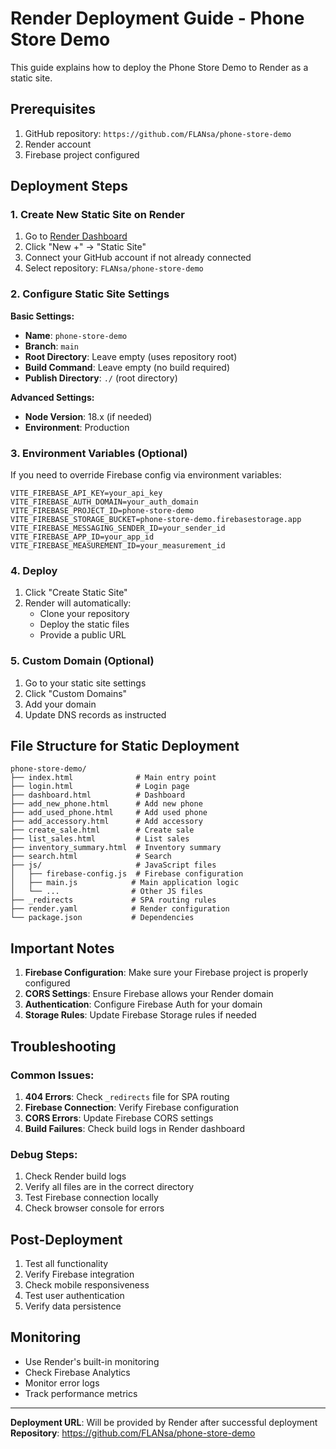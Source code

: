 # Render Deployment Guide - Phone Store Demo

This guide explains how to deploy the Phone Store Demo to Render as a static site.

## Prerequisites

1. GitHub repository: `https://github.com/FLANsa/phone-store-demo`
2. Render account
3. Firebase project configured

## Deployment Steps

### 1. Create New Static Site on Render

1. Go to [Render Dashboard](https://dashboard.render.com)
2. Click "New +" → "Static Site"
3. Connect your GitHub account if not already connected
4. Select repository: `FLANsa/phone-store-demo`

### 2. Configure Static Site Settings

**Basic Settings:**
- **Name**: `phone-store-demo`
- **Branch**: `main`
- **Root Directory**: Leave empty (uses repository root)
- **Build Command**: Leave empty (no build required)
- **Publish Directory**: `./` (root directory)

**Advanced Settings:**
- **Node Version**: 18.x (if needed)
- **Environment**: Production

### 3. Environment Variables (Optional)

If you need to override Firebase config via environment variables:

```
VITE_FIREBASE_API_KEY=your_api_key
VITE_FIREBASE_AUTH_DOMAIN=your_auth_domain
VITE_FIREBASE_PROJECT_ID=phone-store-demo
VITE_FIREBASE_STORAGE_BUCKET=phone-store-demo.firebasestorage.app
VITE_FIREBASE_MESSAGING_SENDER_ID=your_sender_id
VITE_FIREBASE_APP_ID=your_app_id
VITE_FIREBASE_MEASUREMENT_ID=your_measurement_id
```

### 4. Deploy

1. Click "Create Static Site"
2. Render will automatically:
   - Clone your repository
   - Deploy the static files
   - Provide a public URL

### 5. Custom Domain (Optional)

1. Go to your static site settings
2. Click "Custom Domains"
3. Add your domain
4. Update DNS records as instructed

## File Structure for Static Deployment

```
phone-store-demo/
├── index.html              # Main entry point
├── login.html              # Login page
├── dashboard.html          # Dashboard
├── add_new_phone.html      # Add new phone
├── add_used_phone.html     # Add used phone
├── add_accessory.html      # Add accessory
├── create_sale.html        # Create sale
├── list_sales.html         # List sales
├── inventory_summary.html  # Inventory summary
├── search.html             # Search
├── js/                     # JavaScript files
│   ├── firebase-config.js  # Firebase configuration
│   ├── main.js            # Main application logic
│   └── ...                # Other JS files
├── _redirects             # SPA routing rules
├── render.yaml            # Render configuration
└── package.json           # Dependencies
```

## Important Notes

1. **Firebase Configuration**: Make sure your Firebase project is properly configured
2. **CORS Settings**: Ensure Firebase allows your Render domain
3. **Authentication**: Configure Firebase Auth for your domain
4. **Storage Rules**: Update Firebase Storage rules if needed

## Troubleshooting

### Common Issues:

1. **404 Errors**: Check `_redirects` file for SPA routing
2. **Firebase Connection**: Verify Firebase configuration
3. **CORS Errors**: Update Firebase CORS settings
4. **Build Failures**: Check build logs in Render dashboard

### Debug Steps:

1. Check Render build logs
2. Verify all files are in the correct directory
3. Test Firebase connection locally
4. Check browser console for errors

## Post-Deployment

1. Test all functionality
2. Verify Firebase integration
3. Check mobile responsiveness
4. Test user authentication
5. Verify data persistence

## Monitoring

- Use Render's built-in monitoring
- Check Firebase Analytics
- Monitor error logs
- Track performance metrics

---

**Deployment URL**: Will be provided by Render after successful deployment
**Repository**: https://github.com/FLANsa/phone-store-demo